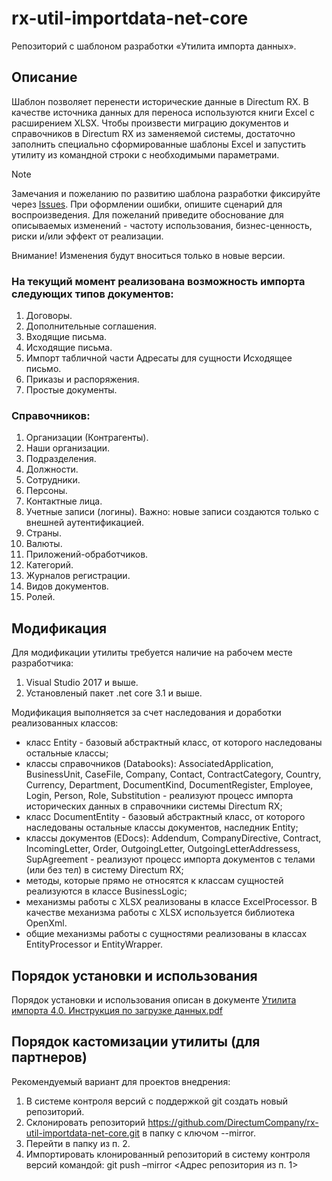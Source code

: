 # rx-util-importdata-net-core
Репозиторий с шаблоном разработки «Утилита импорта данных».

## Описание
Шаблон позволяет перенести исторические данные в Directum RX. 
В качестве источника данных для переноса используются книги Excel с расширением XLSX.
Чтобы произвести миграцию документов и справочников в Directum RX из заменяемой системы, достаточно заполнить специально сформированные шаблоны Excel и запустить утилиту из командной строки с необходимыми параметрами.

> [!NOTE]
> Замечания и пожеланию по развитию шаблона разработки фиксируйте через [Issues](https://github.com/DirectumCompany/rx-util-importdata-net-core/issues).
При оформлении ошибки, опишите сценарий для воспроизведения. Для пожеланий приведите обоснование для описываемых изменений - частоту использования, бизнес-ценность, риски и/или эффект от реализации.
> 
> Внимание! Изменения будут вноситься только в новые версии.

### На текущий момент реализована возможность импорта следующих типов документов:
1. Договоры.
2. Дополнительные соглашения.
3. Входящие письма.
4. Исходящие письма.
5. Импорт табличной части Адресаты для сущности Исходящее письмо.
6. Приказы и распоряжения.
7. Простые документы.

### Справочников:
1. Организации (Контрагенты).
2. Наши организации.
3. Подразделения.
4. Должности.
5. Сотрудники.
6. Персоны.
7. Контактные лица.
8. Учетные записи (логины). Важно: новые записи создаются только с внешней аутентификацией.
9. Страны.
10. Валюты.
11. Приложений-обработчиков.
12. Категорий.
13. Журналов регистрации.
14. Видов документов.
15. Ролей.

## Модификация

Для модификации утилиты требуется наличие на рабочем месте разработчика:
1. Visual Studio 2017 и выше.
2. Установленый пакет .net core 3.1 и выше.

Модификация выполняется за счет наследования и доработки реализованных классов:
* класс Entity - базовый абстрактный класс, от которого наследованы остальные классы;
* классы справочников (Databooks):  AssociatedApplication, BusinessUnit, CaseFile, Company, Contact, ContractCategory, Country, Currency, Department, DocumentKind, DocumentRegister, Employee, Login, Person, Role, Substitution - реализуют процесс импорта исторических данных в справочники системы Directum RX;
* класс DocumentEntity - базовый абстрактный класс, от которого наследованы остальные классы документов, наследник Entity;
* классы документов (EDocs): Addendum, CompanyDirective, Contract, IncomingLetter, Order, OutgoingLetter, OutgoingLetterAddressess, SupAgreement - реализуют процесс импорта документов с телами (или без тел) в систему Directum RX;
* методы, которые прямо не относятся к классам сущностей реализуются в классе BusinessLogic;
* механизмы работы с XLSX реализованы в классе ExcelProcessor. В качестве механизма работы с XLSX используется библиотека OpenXml.
* общие механизмы работы с сущностями реализованы в классах EntityProcessor и EntityWrapper.

## Порядок установки и использования

Порядок установки и использования описан в документе [Утилита импорта 4.0. Инструкция по загрузке данных.pdf](https://github.com/DirectumCompany/rx-util-importdata-net-core/blob/main/doc/%D0%A3%D1%82%D0%B8%D0%BB%D0%B8%D1%82%D0%B0%20%D0%B8%D0%BC%D0%BF%D0%BE%D1%80%D1%82%D0%B0%204.0.%20%D0%98%D0%BD%D1%81%D1%82%D1%80%D1%83%D0%BA%D1%86%D0%B8%D1%8F%20%D0%BF%D0%BE%20%D0%B7%D0%B0%D0%B3%D1%80%D1%83%D0%B7%D0%BA%D0%B5%20%D0%B4%D0%B0%D0%BD%D0%BD%D1%8B%D1%85.pdf)

## Порядок кастомизации утилиты (для партнеров)

Рекомендуемый вариант для проектов внедрения:

1. В системе контроля версий с поддержкой git создать новый репозиторий.
2. Склонировать репозиторий https://github.com/DirectumCompany/rx-util-importdata-net-core.git в папку с ключом --mirror.
3. Перейти в папку из п. 2.
4. Импортировать клонированный репозиторий в систему контроля версий командой: git push –mirror <Адрес репозитория из п. 1>
